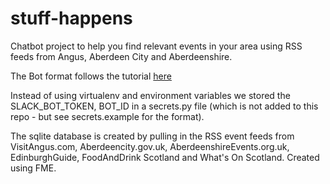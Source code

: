 # stuff-happens
Chatbot project to help you find relevant events in your area
using RSS feeds from Angus, Aberdeen City and Aberdeenshire.

The Bot format follows the tutorial [here](https://www.fullstackpython.com/blog/build-first-slack-bot-python.html)

Instead of using virtualenv and environment variables we stored the SLACK_BOT_TOKEN, BOT_ID in a secrets.py file (which is not added to this repo - but see secrets.example for the format).

The sqlite database is created by pulling in the RSS event feeds 
from VisitAngus.com, Aberdeencity.gov.uk, AberdeenshireEvents.org.uk,
EdinburghGuide, FoodAndDrink Scotland and What's On Scotland. Created
using FME.